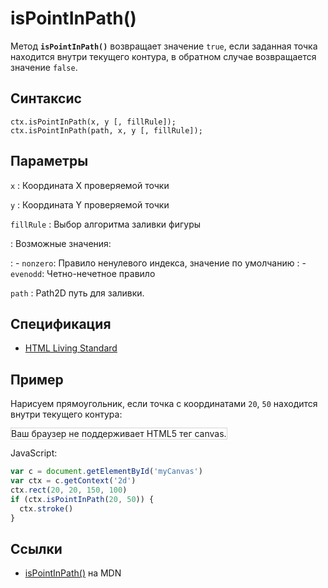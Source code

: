 # isPointInPath()

Метод **`isPointInPath()`** возвращает значение `true`, если заданная точка находится внутри текущего контура, в обратном случае возвращается значение `false`.

## Синтаксис

```
ctx.isPointInPath(x, y [, fillRule]);
ctx.isPointInPath(path, x, y [, fillRule]);
```

## Параметры

`x`
: Координата X проверяемой точки

`y`
: Координата Y проверяемой точки

`fillRule`
: Выбор алгоритма заливки фигуры

: Возможные значения:

: - `nonzero`: Правило ненулевого индекса, значение по умолчанию
: - `evenodd`: Четно-нечетное правило

`path`
: Path2D путь для заливки.

## Спецификация

- [HTML Living Standard](https://html.spec.whatwg.org/multipage/canvas.html#dom-context-2d-ispointinpath)

## Пример

Нарисуем прямоугольник, если точка с координатами `20`, `50` находится внутри текущего контура:

<canvas id="myCanvas" width="300" height="150" style="border:1px solid #d3d3d3;background:#ffffff;">
Ваш браузер не поддерживает HTML5 тег canvas.
</canvas>
<script>
var c=document.getElementById("myCanvas");
var canvOK=1;
try {c.getContext("2d");}
catch (er) {canvOK=0;}
if (canvOK==1){
var ctx=c.getContext("2d");
ctx.rect(20,20,150,100);
if (ctx.isPointInPath(20,50)){
ctx.stroke()}}
</script>

JavaScript:

```js
var c = document.getElementById('myCanvas')
var ctx = c.getContext('2d')
ctx.rect(20, 20, 150, 100)
if (ctx.isPointInPath(20, 50)) {
  ctx.stroke()
}
```

## Ссылки

- [isPointInPath()](https://developer.mozilla.org/ru/docs/Web/API/CanvasRenderingContext2D/isPointInPath) на MDN
